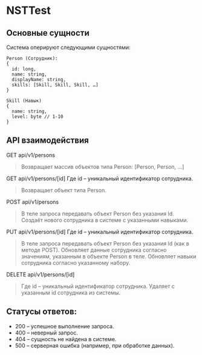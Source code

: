# NSTTest

## Основные сущности
Система оперируют следующими сущностями:
```
Person (Сотрудник):
{
  id: long,
  name: string,
  displayName: string,
  skills: [Skill, Skill, Skill, …]
}

Skill (Навык)
{
  name: string,
  level: byte // 1-10
}
```
## API взаимодействия
GET api/v1/persons
>Возвращает массив объектов типа Person:
[Person, Person, …]

GET api/v1/persons/[id]
Где id – уникальный идентификатор сотрудника.
>Возвращает объект типа Person.

POST api/v1/persons
>В теле запроса передавать объект Person без указания Id.
Создаёт нового сотрудника в системе с указанными навыками.

PUT api/v1/persons/[id]
Где id – уникальный идентификатор сотрудника.
>В теле запроса передавать объект Person без указания Id (как в методе POST). 
Обновляет данные сотрудника согласно значениям, указанным в объекте Person в теле. Обновляет навыки сотрудника согласно указанному набору.

DELETE api/v1/persons/[id]
>Где id – уникальный идентификатор сотрудника.
Удаляет с указанным id сотрудника из системы.

## Статусы ответов:
- 200 – успешное выполнение запроса.
- 400 – неверный запрос.
- 404 – сущность не найдена в системе.
- 500 – серверная ошибка (например, при обработке данных).
